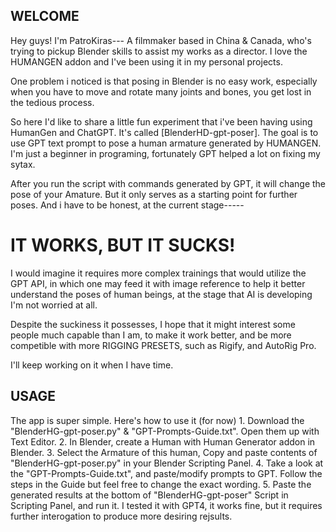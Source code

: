 ## WELCOME

Hey guys! I'm PatroKiras--- A filmmaker based in China & Canada, who's trying to pickup Blender skills to assist my works as a director. I love the HUMANGEN addon and I've been using it in my personal projects. 

One problem i noticed is that posing in Blender is no easy work, especially when you have to move and rotate many joints and bones, you get lost in the tedious process. 

So here I'd like to share a little fun experiment that i've been having using HumanGen and ChatGPT. It's called [BlenderHD-gpt-poser]. The goal is to use GPT text prompt to pose a human armature generated by HUMANGEN. I'm just a beginner in programing, fortunately GPT helped a lot on fixing my sytax.

After you run the script with commands generated by GPT, it will change the pose of your Amature. But it only serves as a starting point for further poses. And i have to be honest, at the current stage-----

# IT WORKS, BUT IT SUCKS! 

I would imagine it requires more complex trainings that would utilize the GPT API, in which one may feed it with image reference to help it better understand the poses of human beings, at the stage that AI is developing I'm not worried at all. 

Despite the suckiness it possesses, I hope that it might interest some people much capable than I am, to make it work better, and be more competible with more RIGGING PRESETS, such as Rigify, and AutoRig Pro. 

I'll keep working on it when I have time.

## USAGE

The app is super simple. Here's how to use it (for now)
	1. Download the "BlenderHG-gpt-poser.py" & "GPT-Prompts-Guide.txt". Open them up with Text Editor.
	2. In Blender, create a Human with Human Generator addon in Blender.
	3. Select the Armature of this human, Copy and paste contents of "BlenderHG-gpt-poser.py" in your Blender Scripting Panel.
	4. Take a look at the "GPT-Prompts-Guide.txt", and paste/modify prompts to GPT. Follow the steps in the Guide but feel free to change the exact wording. 
	5. Paste the generated results at the bottom of "BlenderHG-gpt-poser" Script in Scripting Panel, and run it. I tested it with GPT4, it works fine, but it requires further interogation to produce more desiring rejsults.
